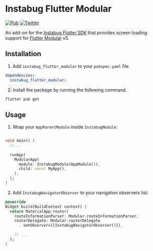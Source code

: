 # Instabug Flutter Modular

[![Pub](https://img.shields.io/pub/v/instabug_flutter_modular.svg)](https://pub.dev/packages/instabug_flutter_modular)
[![Twitter](https://img.shields.io/badge/twitter-@Instabug-blue.svg)](https://twitter.com/Instabug)

An add-on for the [Instabug Flutter SDK](https://github.com/Instabug/Instabug-Flutter) that provides screen loading support for [Flutter Modular](https://pub.dev/packages/flutter_modular) v5.

## Installation

1. Add `instabug_flutter_modular` to your `pubspec.yaml` file.

```yaml
dependencies:
  instabug_flutter_modular:
```

2. Install the package by running the following command.

```sh
flutter pub get
```

## Usage

1. Wrap your `AppParentModule` inside `InstabugModule`:


```dart

void main() {
  //...
  
  runApp(
    ModularApp(
      module: InstabugModule(AppModule()),
      child: const MyApp(),
    ),
  );
}
```

2. Add `InstabugNavigatorObserver` to your navigation observers list:

```dart
@override
Widget build(BuildContext context) {
  return MaterialApp.router(
    routeInformationParser: Modular.routeInformationParser,
    routerDelegate: Modular.routerDelegate
      ..setObservers([InstabugNavigatorObserver()]),

    // ...
  );
}
```